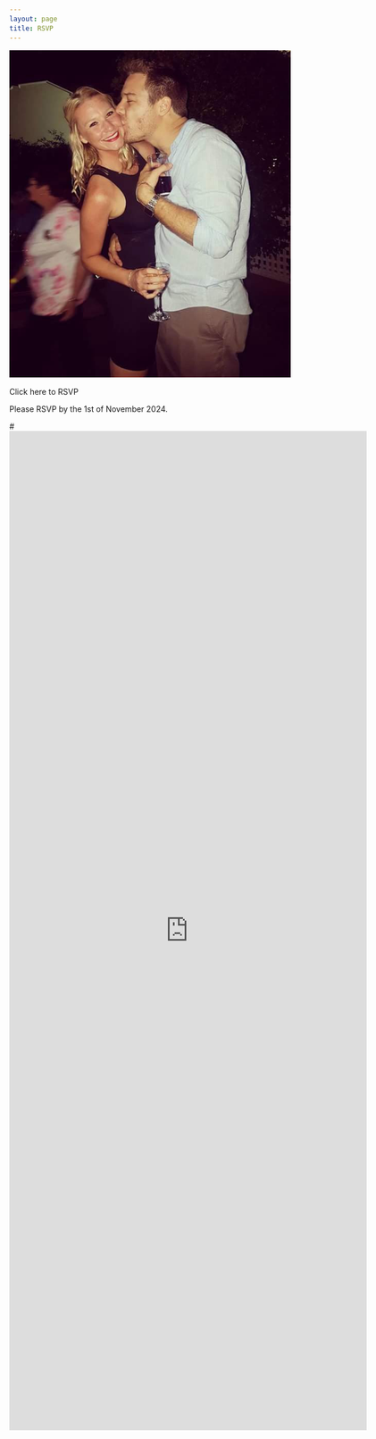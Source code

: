 ```yaml
---
layout: page
title: RSVP
---
```


![](/assets/images/rsvp.jpg)


Click here to RSVP

Please RSVP by the 1st of November 2024.

#<iframe src="https://docs.google.com/forms/d/e/1FAIpQLScw8JR5G1eyI_DU6BqXsRQ5BJt9DBuDoishghqjlx2umRpKbQ/viewform?embedded=true" width="640" height="1790" frameborder="0" marginheight="0" marginwidth="0">Loading…</iframe>
